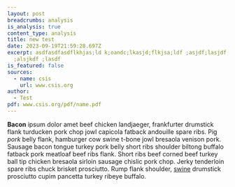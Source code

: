 ```yaml
---
layout: post
breadcrumbs: analysis
is_analysis: true
content_type: analysis
title: new test
date: 2023-09-19T21:59:28.697Z
excerpt: asdfasdfasdflkhjas;ld k;oandc;lkasjd;flkjsa;ldf ;asjdf;lasjdf;laknsdf;
  ;alsjkdf ;lasdf
is_featured: false
sources:
  - name: csis
    url: www.csis.org
author:
  - Test
pdf: www.csis.org/pdf/name.pdf
---
```

**Bacon** ipsum dolor amet beef chicken landjaeger, frankfurter drumstick flank turducken pork chop jowl capicola fatback andouille spare ribs.  Pig *pork* belly flank, hamburger cow swine t-bone jowl bresaola venison pork.  Sausage bacon tongue turkey pork belly short ribs shoulder biltong buffalo fatback pork meatloaf beef ribs flank.  Short ribs beef corned beef turkey ball tip chicken bresaola sirloin sausage chislic pork chop.  Jerky tenderloin spare ribs chuck brisket prosciutto.  Rump flank shoulder, [swine](www.csis.org) drumstick prosciutto cupim pancetta turkey ribeye buffalo.